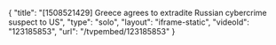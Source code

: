 {
    "title": "[1508521429] Greece agrees to extradite Russian cybercrime suspect to US",
    "type": "solo",
    "layout": "iframe-static",
    "videoId": "123185853",
    "url": "\/tvpembed\/123185853"
}